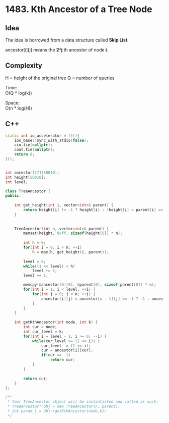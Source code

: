 # 1483. Kth Ancestor of a Tree Node

## Idea

The idea is borrowed from a data structure called **Skip List**.

ancestor[i][j] means the **2^j** th ancestor of node **i**.

## Complexity

H = height of the original tree
Q = number of queries

Time:  
O(Q * log(k))

Space:  
O(n * log(H))

## C++
```C++
static int io_accelerator = [](){
    ios_base::sync_with_stdio(false);
    cin.tie(nullptr);
    cout.tie(nullptr);
    return 0;
}();


int ancestor[17][50010];
int height[50010];
int level;

class TreeAncestor {
public:
    
    int get_height(int i, vector<int>& parent) {
        return height[i] != -1 ? height[i] : (height[i] = parent[i] == -1 ? 1 : get_height(parent[i], parent) + 1);
    }
    
    
    TreeAncestor(int n, vector<int>& parent) {
        memset(height, 0xff, sizeof(height[0]) * n);
        
        int h = 0;
        for(int i = 0; i < n; ++i)
            h = max(h, get_height(i, parent));
        
        level = 0;
        while((1 << level) < h)
            level += 1;
        level += 1;

        memcpy(&ancestor[0][0], &parent[0], sizeof(parent[0]) * n);
        for(int i = 1; i < level; ++i) {
            for(int j = 0; j < n; ++j) {
                ancestor[i][j] = ancestor[i - 1][j] == -1 ? -1 : ancestor[i - 1][ancestor[i - 1][j]];
            }
        }
    }
    
    int getKthAncestor(int node, int k) {
        int cur = node;
        int cur_level = k;
        for(int i = level - 1; i >= 0; --i) {
            while(cur_level >= (1 << i)) {
                cur_level -= (1 << i);
                cur = ancestor[i][cur];
                if(cur == -1)
                    return cur;
            }
        }
        
        return cur;
    }
};

/**
 * Your TreeAncestor object will be instantiated and called as such:
 * TreeAncestor* obj = new TreeAncestor(n, parent);
 * int param_1 = obj->getKthAncestor(node,k);
 */
 ```